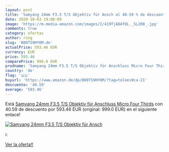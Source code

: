 ```yaml
---
layout: post
title: 'Samyang 24mm F3.5 T/S Objektiv für Ansch al 40.59 % de descuento'
date: 2020-10-03 19:08:09
image: 'https://m.media-amazon.com/images/I/419TjADAf0L._SL200_.jpg'
comments: true
category: ofertas
author: ring
slug: 'B00TS9HY6M-de'
actualPrice: 593.46 EUR
currency: EUR
price: 593.46
comparePrice: 999.0 EUR
prodname: 'Samyang 24mm F3.5 T/S Objektiv für Anschluss Micro Four Thirds'
country: 'de'
flag: '🇩🇪'
buyurl: 'https://www.amazon.de/dp/B00TS9HY6M/?tag=tolees0ca-21'
descuento: '40.59'
average: '593.46'
---
```


Está [Samyang 24mm F3.5 T/S Objektiv für Anschluss Micro Four Thirds](https://www.amazon.de/dp/B00TS9HY6M/?tag=tolees0ca-21) con 40.59 de descuento por 593.46 EUR (original: 999.0 EUR) en el siguiente enlace!

[![Samyang 24mm F3.5 T/S Objektiv für Ansch](https://m.media-amazon.com/images/I/419TjADAf0L._SL200_.jpg)](https://www.amazon.de/dp/B00TS9HY6M/?tag=tolees0ca-21)

ℹ️:


[Ver la oferta!!](https://www.amazon.de/dp/B00TS9HY6M/?tag=tolees0ca-21)
